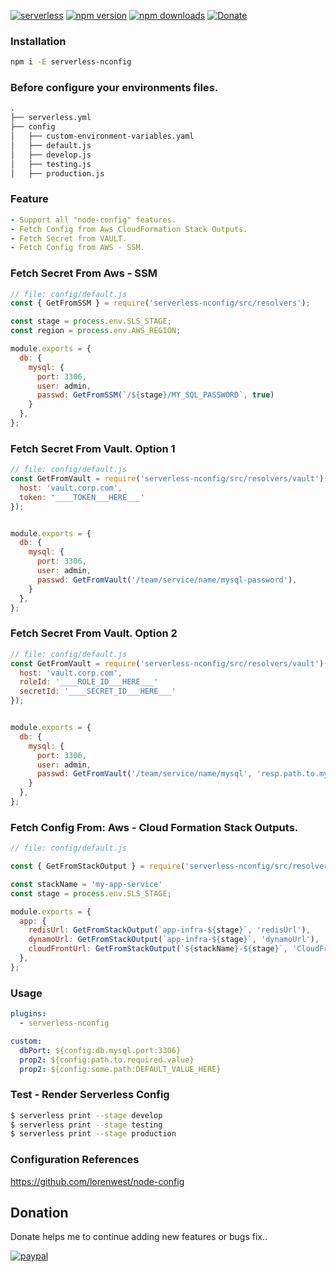 [![serverless](http://public.serverless.com/badges/v3.svg)](http://www.serverless.com)
[![npm version](https://badge.fury.io/js/serverless-config.svg)](https://badge.fury.io/js/serverless-nconfig)
[![npm downloads](https://img.shields.io/npm/dt/serverless-nconfig.svg?style=flat)](https://www.npmjs.com/package/serverless-nconfig)
[![Donate](https://img.shields.io/badge/Donate-PayPal-green.svg)](https://www.paypal.com/cgi-bin/webscr?cmd=_s-xclick&hosted_button_id=278YCRJXTXLXJ)


### Installation
```bash
npm i -E serverless-nconfig
```

### Before configure your environments files.
```bash
.
├── serverless.yml
├── config
│   ├── custom-environment-variables.yaml
│   ├── default.js
│   ├── develop.js
│   ├── testing.js
│   ├── production.js

```

### Feature
```yaml
- Support all "node-config" features.
- Fetch Config from Aws CloudFormation Stack Outputs.
- Fetch Secret from VAULT.
- Fetch Config from AWS - SSM.
```

### Fetch Secret From Aws - SSM
```javascript
// file: config/default.js
const { GetFromSSM } = require('serverless-nconfig/src/resolvers');

const stage = process.env.SLS_STAGE;
const region = process.env.AWS_REGION;

module.exports = {
  db: {
    mysql: {
      port: 3306,
      user: admin,
      passwd: GetFromSSM(`/${stage}/MY_SQL_PASSWORD`, true)
    }
  },
};
```

### Fetch Secret From Vault. Option 1
```javascript
// file: config/default.js
const GetFromVault = require('serverless-nconfig/src/resolvers/vault')({
  host: 'vault.corp.com',
  token: '____TOKEN___HERE___'
});


module.exports = {
  db: {
    mysql: {
      port: 3306,
      user: admin,
      passwd: GetFromVault('/team/service/name/mysql-password'),
    }
  },
};
```


### Fetch Secret From Vault. Option 2
```javascript
// file: config/default.js
const GetFromVault = require('serverless-nconfig/src/resolvers/vault')({
  host: 'vault.corp.com',
  roleId: '____ROLE_ID___HERE___'
  secretId: '____SECRET_ID___HERE___'
});


module.exports = {
  db: {
    mysql: {
      port: 3306,
      user: admin,
      passwd: GetFromVault('/team/service/name/mysql', 'resp.path.to.mysql.pass')
    }
  },
};
```



### Fetch Config From: Aws - Cloud Formation Stack Outputs.
```javascript
// file: config/default.js

const { GetFromStackOutput } = require('serverless-nconfig/src/resolvers');

const stackName = 'my-app-service'
const stage = process.env.SLS_STAGE;

module.exports = {
  app: {
    redisUrl: GetFromStackOutput(`app-infra-${stage}`, 'redisUrl'),
    dynamoUrl: GetFromStackOutput(`app-infra-${stage}`, 'dynamoUrl'),
    cloudFrontUrl: GetFromStackOutput(`${stackName}-${stage}`, 'CloudFrontUrl')
  },
};
```

### Usage
```yaml
plugins:
  - serverless-nconfig

custom:
  dbPort: ${config:db.mysql.port:3306}
  prop2: ${config:path.to.required.value}
  prop2: ${config:some.path:DEFAULT_VALUE_HERE}

```


### Test - Render Serverless Config
```bash
$ serverless print --stage develop
$ serverless print --stage testing
$ serverless print --stage production
```


### Configuration References
https://github.com/lorenwest/node-config


## Donation
Donate helps me to continue adding new features or bugs fix..

[![paypal](https://www.paypalobjects.com/en_US/i/btn/btn_donateCC_LG.gif)](https://www.paypal.com/cgi-bin/webscr?cmd=_s-xclick&hosted_button_id=278YCRJXTXLXJ)
